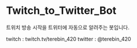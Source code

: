 # Twitch_to_Twitter_Bot
트위치 방송 시작을 트위터에 자동으로 알려주는 봇입니다.

twitch : twitch.tv/terebin_420
twitter : @terebin_420
